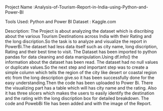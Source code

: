 Project Name :Analysis-of-Tourism-Report-in-India-using-Python-and-Power-BI

Tools Used: Python and Power BI
Dataset : Kaggle.com

Description:
         The Project is about analyzing the dataset which is discribing about the various Tourism Destinations across India with their Rating and the long
discription.So the task is to analyze and visualize the report in PowerBi.The dataset had less data itself such as city name, long discription, Rating and their 
best time to visit.
         The Dataset has been imported to python pandas for data cleaning and data manipulation.Using df.info() the information about the dataset has been read.
The dataset had no null values or duplicate values.So the next step and important step was to create a simple column which tells the region of the city like 
desert or coastal region etc from the long description give.so it has been successfully done for the easy understanding.Then the code has been uploaded to 
Power Bi. There the visualizing part has a table which will has city name and the rating. Also it has three slicers which makes the users to easily identify the
destination and the rating with the long discription box for detailed breakdown.
        The code and PowebBi file has been added and with the image of the Report.
